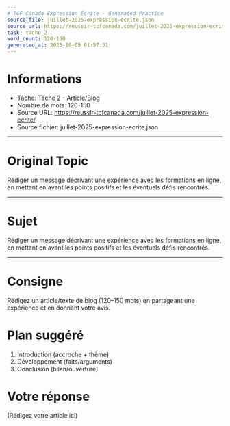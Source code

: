 ```yaml
---
# TCF Canada Expression Écrite - Generated Practice
source_file: juillet-2025-expression-ecrite.json
source_url: https://reussir-tcfcanada.com/juillet-2025-expression-ecrite/
task: tache_2
word_count: 120-150
generated_at: 2025-10-05 01:57:31
---
```


# Informations
- Tâche: Tâche 2 - Article/Blog
- Nombre de mots: 120-150
- Source URL: https://reussir-tcfcanada.com/juillet-2025-expression-ecrite/
- Source fichier: juillet-2025-expression-ecrite.json

---

# Original Topic
Rédiger un message décrivant une expérience avec les formations en ligne, en mettant en avant les points positifs et les éventuels défis rencontrés.

---

# Sujet
Rédiger un message décrivant une expérience avec les formations en ligne, en mettant en avant les points positifs et les éventuels défis rencontrés.

---
# Consigne
Rédigez un article/texte de blog (120–150 mots) en partageant une expérience et en donnant votre avis.

# Plan suggéré
1. Introduction (accroche + thème)
2. Développement (faits/arguments)
3. Conclusion (bilan/ouverture)

# Votre réponse
(Rédigez votre article ici)

